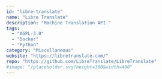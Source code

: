 ```yaml
---
id: "libre-translate"
name: "Libre Translate"
description: "Machine Translation API."
tags:
  - "AGPL-3.0"
  - "Docker"
  - "Python"
category: "Miscellaneous"
website: "https://libretranslate.com/"
repo: "https://github.com/LibreTranslate/LibreTranslate"
#image: "/placeholder.svg?height=300&width=400"
---
```


